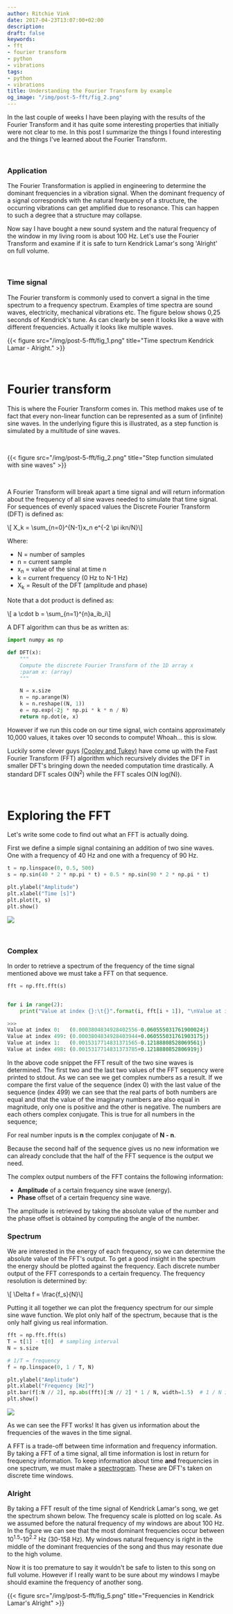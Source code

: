 ```yaml
---
author: Ritchie Vink
date: 2017-04-23T13:07:00+02:00
description: 
draft: false
keywords:
- fft
- fourier transform
- python
- vibrations
tags:
- python
- vibrations
title: Understanding the Fourier Transform by example
og_image: "/img/post-5-fft/fig_2.png"
---
```



In the last couple of weeks I have been playing with the results of the Fourier Transform and it has quite some interesting properties that initially were not clear to me. In this post I summarize the things I found interesting and the things I've learned about the Fourier Transform. 

<br/>

### Application
The Fourier Transformation is applied in engineering to determine the dominant frequencies in a vibration signal. When the dominant frequency of a signal corresponds with the natural frequency of a structure, the occurring vibrations can get amplified due to resonance. This can happen to such a degree that a structure may collapse.

Now say I have bought a new sound system and the natural frequency of the window in my living room is about 100 Hz. Let's use the Fourier Transform and examine if it is safe to turn Kendrick Lamar's song 'Alright' on full volume.

<br/>

### Time signal
The Fourier transform is commonly used to convert a signal in the time spectrum to a frequency spectrum. Examples of time spectra are sound waves, electricity, mechanical vibrations etc. The figure below shows 0,25 seconds of Kendrick's tune. As can clearly be seen it looks like a wave with different frequencies. Actually it looks like multiple waves.

{{< figure src="/img/post-5-fft/fig_1.png" title="Time spectrum Kendrick Lamar - Alright." >}}

<br/>

# Fourier transform
This is where the Fourier Transform comes in. This method makes use of te fact that every non-linear function can be represented as a sum of (infinite) sine waves. In the underlying figure this is illustrated, as a step function is simulated by a multitude of sine waves.

<br/>

{{< figure src="/img/post-5-fft/fig_2.png" title="Step function simulated with sine waves" >}}

<br/>

A Fourier Transform will break apart a time signal and will return information about the frequency of all sine waves needed to simulate that time signal. For sequences of evenly spaced values the Discrete Fourier Transform (DFT) is defined as:

<div>\[ X_k = \sum_{n=0}^{N-1}x_n  e^{-2 \pi ikn/N}\] </div>

Where:

 * N = number of samples
 * n = current sample
 * x<sub>n</sub> = value of the sinal at time n
 * k = current frequency (0 Hz to N-1 Hz)
 * X<sub>k</sub> = Result of the DFT (amplitude and phase)

Note that a dot product is defined as:

<div>\[ a \cdot b = \sum_{n=1}^{n}a_ib_i\] </div>

A DFT algorithm can thus be as written as:

```python
import numpy as np

def DFT(x):
    """
    Compute the discrete Fourier Transform of the 1D array x
    :param x: (array)
    """

    N = x.size
    n = np.arange(N)
    k = n.reshape((N, 1))
    e = np.exp(-2j * np.pi * k * n / N)
    return np.dot(e, x)
```

However if we run this code on our time signal, wich contains approximately 10,000 values, it takes over 10 seconds to compute! Whoah... this is slow. 

Luckily some clever guys [(Cooley and Tukey)](https://en.wikipedia.org/wiki/Cooley%E2%80%93Tukey_FFT_algorithm) have come up with the Fast Fourier Transform (FFT) algorithm which recursively divides the DFT in smaller DFT's bringing down the needed computation time drastically. A standard DFT scales O(N<sup>2</sup>) while the FFT scales O(N log(N)).

<br/>

# Exploring the FFT

Let's write some code to find out what an FFT is actually doing.

First we define a simple signal containing an addition of two sine waves. One with a frequency of 40 Hz and one with a frequency of 90 Hz.

```python
t = np.linspace(0, 0.5, 500)
s = np.sin(40 * 2 * np.pi * t) + 0.5 * np.sin(90 * 2 * np.pi * t)

plt.ylabel("Amplitude")
plt.xlabel("Time [s]")
plt.plot(t, s)
plt.show()
```

![](/img/post-5-fft/fig_3.png)

</br>


### Complex
In order to retrieve a spectrum of the frequency of the time signal mentioned above we must take a FFT on that sequence.

```python
fft = np.fft.fft(s)


for i in range(2):
    print("Value at index {}:\t{}".format(i, fft[i + 1]), "\nValue at index {}:\t{}".format(fft.size -1 - i, fft[-1 - i]))

>>>
Value at index 0:	(0.0003804834928402556-0.060555031761900024j) 
Value at index 499:	(0.0003804834928403944+0.060555031761903175j)
Value at index 1:	(0.0015317714831371565-0.12188808528069561j) 
Value at index 498:	(0.0015317714831373785+0.1218880852806919j)
```

In the above code snippet the FFT result of the two sine waves is determined. The first two and the last two values of the FFT sequency were printed to stdout. As we can see we get complex numbers as a result. If we compare the first value of the sequence (index 0) with the last value of the sequence (index 499) we can see that the real parts of both numbers are equal and that the value of the imaginary numbers are also equal in magnitude, only one is positive and the other is negative. The numbers are each others complex conjugate. This is true for all numbers in the sequence;

For real number inputs is <strong>n</strong> the complex conjugate of <strong>N - n</strong>.

Because the second half of the sequence gives us no new information we can already conclude that the half of the FFT sequence is the output we need.

The complex output numbers of the FFT contains the following information:

 * <strong>Amplitude</strong> of a certain frequency sine wave (energy).
 * <strong>Phase</strong> offset of a certain frequency sine wave.

The amplitude is retrieved by taking the absolute value of the number and the phase offset is obtained by computing the angle of the number.

### Spectrum
We are interested in the energy of each frequency, so we can determine the absolute value of the FFT's output. To get a good insight in the spectrum the energy should be plotted against the frequency. Each discrete number output of the FFT corresponds to a certain frequency. The frequency resolution is determined by:

<div>\[ \Delta f = \frac{f_s}{N}\] </div>

Putting it all together we can plot the frequency spectrum for our simple sine wave function. We plot only half of the spectrum, because that is the only half giving us real information. 

```python
fft = np.fft.fft(s)
T = t[1] - t[0]  # sampling interval 
N = s.size

# 1/T = frequency
f = np.linspace(0, 1 / T, N)

plt.ylabel("Amplitude")
plt.xlabel("Frequency [Hz]")
plt.bar(f[:N // 2], np.abs(fft)[:N // 2] * 1 / N, width=1.5)  # 1 / N is a normalization factor
plt.show()
```

![](/img/post-5-fft/fig_4.png)

As we can see the FFT works! It has given us information about the frequencies of the waves in the time signal. 

A FFT is a trade-off between time information and frequency information. By taking a FFT of a time signal, all time information is lost in return for frequency information. To keep information about time <strong>and</strong> frequencies in one spectrum, we must make a [spectrogram](https://en.wikipedia.org/wiki/Spectrogram). These are DFT's taken on discrete time windows.

### Alright

By taking a FFT result of the time signal of Kendrick Lamar's song, we get the spectrum shown below. The frequency scale is plotted on log scale. As we assumed before the natural frequency of my windows are about 100 Hz. In the figure we can see that the most dominant frequencies occur between 10<sup>1.5</sup>-10<sup>2.2</sup> Hz (30-158 Hz). My windows natural frequency is right in the middle of the dominant frequencies of the song and thus may resonate due to the high volume. 

Now it is too premature to say it wouldn't be safe to listen to this song on full volume. However if I really want to be sure about my windows I maybe should examine the frequency of another song.

{{< figure src="/img/post-5-fft/fig_5.png" title="Frequencies in Kendrick Lamar's Alright" >}}


<script type="text/javascript" async
  src="https://cdnjs.cloudflare.com/ajax/libs/mathjax/2.7.1/MathJax.js?config=TeX-MML-AM_CHTML">
</script>

